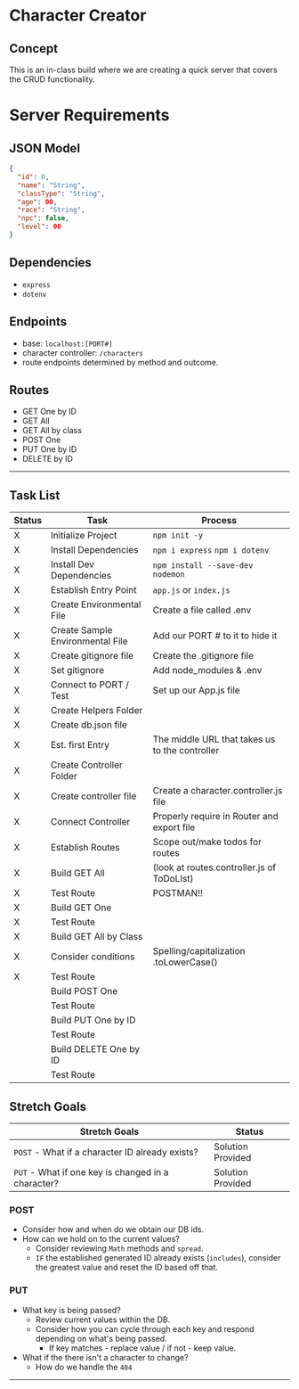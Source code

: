 # Character Creator

## Concept

This is an in-class build where we are creating a quick server that covers the CRUD functionality.

# Server Requirements

## JSON Model

```json
{
  "id": 0,
  "name": "String",
  "classType": "String",
  "age": 00,
  "race": "String",
  "npc": false,
  "level": 00
}
```

## Dependencies

- `express`
- `dotenv`

## Endpoints

- base: `localhost:[PORT#]`
- character controller: `/characters`
- route endpoints determined by method and outcome.

## Routes

- GET One by ID
- GET All
- GET All by class
- POST One
- PUT One by ID
- DELETE by ID

---

## Task List

| Status | Task                             | Process                                        |
| ------ | -------------------------------- | ---------------------------------------------- |
| X      | Initialize Project               | `npm init -y`                                  |
| X      | Install Dependencies             | `npm i express` `npm i dotenv`                 |
| X      | Install Dev Dependencies         | `npm install --save-dev nodemon`               |
| X      | Establish Entry Point            | `app.js` or `index.js`                         |
| X      | Create Environmental File        | Create a file called .env                      |
| X      | Create Sample Environmental File | Add our PORT # to it to hide it                |
| X      | Create gitignore file            | Create the .gitignore file                     |
| X      | Set gitignore                    | Add node_modules & .env                        |
| X      | Connect to PORT / Test           | Set up our App.js file                         |
| X      | Create Helpers Folder            |                                                |
| X      | Create db.json file              |                                                |
| X      | Est. first Entry                 | The middle URL that takes us to the controller |
| X      | Create Controller Folder         |                                                |
| X      | Create controller file           | Create a character.controller.js file          |
| X      | Connect Controller               | Properly require in Router and export file     |
| X      | Establish Routes                 | Scope out/make todos for routes                |
| X      | Build GET All                    | (look at routes.controller.js of ToDoLIst)     |
| X      | Test Route                       | POSTMAN!!                                      |
| X      | Build GET One                    |                                                |
| X      | Test Route                       |                                                |
| X      | Build GET All by Class           |                                                |
| X      | Consider conditions              | Spelling/capitalization .toLowerCase()         |
| X      | Test Route                       |                                                |
|        | Build POST One                   |                                                |
|        | Test Route                       |                                                |
|        | Build PUT One by ID              |                                                |
|        | Test Route                       |                                                |
|        | Build DELETE One by ID           |                                                |
|        | Test Route                       |                                                |

## Stretch Goals

| Stretch Goals                                      | Status            |
| -------------------------------------------------- | ----------------- |
| `POST` - What if a character ID already exists?    | Solution Provided |
| `PUT` - What if one key is changed in a character? | Solution Provided |

### POST

- Consider how and when do we obtain our DB ids.
- How can we hold on to the current values?
  - Consider reviewing `Math` methods and `spread`.
  - `IF` the established generated ID already exists (`includes`), consider the greatest value and reset the ID based off that.

### PUT

- What key is being passed?
  - Review current values within the DB.
  - Consider how you can cycle through each key and respond depending on what's being passed.
    - If key matches - replace value / if not - keep value.
- What if the there isn't a character to change?
  - How do we handle the `404`

---
